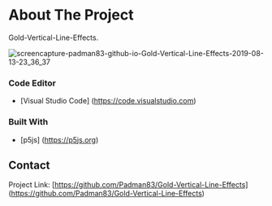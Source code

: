 # About The Project 
Gold-Vertical-Line-Effects.

![screencapture-padman83-github-io-Gold-Vertical-Line-Effects-2019-08-13-23_36_37](https://user-images.githubusercontent.com/45048950/62955268-532b7300-be23-11e9-838b-1d45dfb8710a.png)

### Code Editor
* [Visual Studio Code] (https://code.visualstudio.com)

### Built With
* [p5js] (https://p5js.org)

## Contact

Project Link: [https://github.com/Padman83/Gold-Vertical-Line-Effects] (https://github.com/Padman83/Gold-Vertical-Line-Effects)
